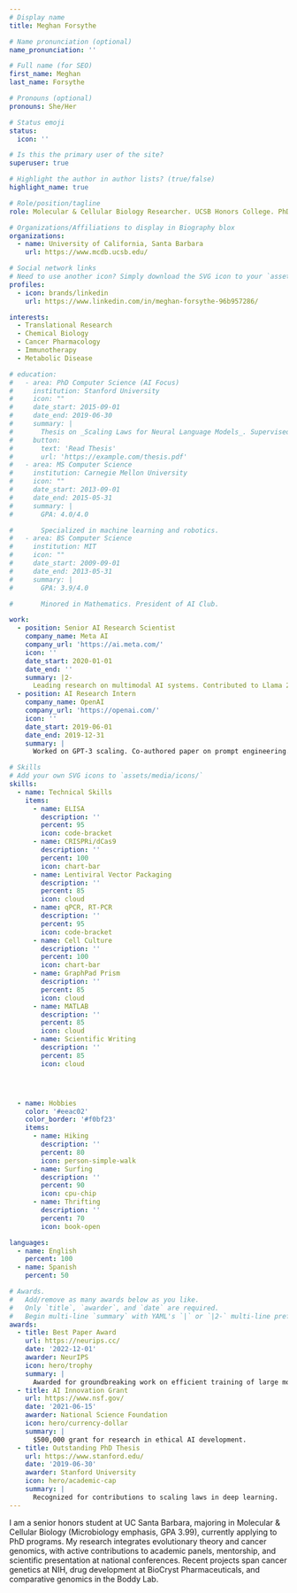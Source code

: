 ```yaml
---
# Display name
title: Meghan Forsythe

# Name pronunciation (optional)
name_pronunciation: ''

# Full name (for SEO)
first_name: Meghan
last_name: Forsythe

# Pronouns (optional)
pronouns: She/Her

# Status emoji
status:
  icon: ''

# Is this the primary user of the site?
superuser: true

# Highlight the author in author lists? (true/false)
highlight_name: true

# Role/position/tagline
role: Molecular & Cellular Biology Researcher. UCSB Honors College. PhD applicant.

# Organizations/Affiliations to display in Biography blox
organizations:
  - name: University of California, Santa Barbara
    url: https://www.mcdb.ucsb.edu/

# Social network links
# Need to use another icon? Simply download the SVG icon to your `assets/media/icons/` folder.
profiles:
  - icon: brands/linkedin
    url: https://www.linkedin.com/in/meghan-forsythe-96b957286/

interests:
  - Translational Research
  - Chemical Biology
  - Cancer Pharmacology
  - Immunotherapy
  - Metabolic Disease

# education:
#   - area: PhD Computer Science (AI Focus)
#     institution: Stanford University
#     icon: ""
#     date_start: 2015-09-01
#     date_end: 2019-06-30
#     summary: |
#       Thesis on _Scaling Laws for Neural Language Models_. Supervised by Prof. Andrew Ng. Published 5 papers in NeurIPS and ICML, with 2 best paper awards.
#     button:
#       text: 'Read Thesis'
#       url: 'https://example.com/thesis.pdf'
#   - area: MS Computer Science
#     institution: Carnegie Mellon University
#     icon: ""
#     date_start: 2013-09-01
#     date_end: 2015-05-31
#     summary: |
#       GPA: 4.0/4.0

#       Specialized in machine learning and robotics.
#   - area: BS Computer Science
#     institution: MIT
#     icon: ""
#     date_start: 2009-09-01
#     date_end: 2013-05-31
#     summary: |
#       GPA: 3.9/4.0

#       Minored in Mathematics. President of AI Club.

work:
  - position: Senior AI Research Scientist
    company_name: Meta AI
    company_url: 'https://ai.meta.com/'
    icon: ''
    date_start: 2020-01-01
    date_end: ''
    summary: |2-
      Leading research on multimodal AI systems. Contributed to Llama 2 and other open-source models. 50+ citations in 3 years.
  - position: AI Research Intern
    company_name: OpenAI
    company_url: 'https://openai.com/'
    icon: ''
    date_start: 2019-06-01
    date_end: 2019-12-31
    summary: |
      Worked on GPT-3 scaling. Co-authored paper on prompt engineering.

# Skills
# Add your own SVG icons to `assets/media/icons/`
skills:
  - name: Technical Skills
    items:
      - name: ELISA
        description: ''
        percent: 95
        icon: code-bracket
      - name: CRISPRi/dCas9
        description: ''
        percent: 100
        icon: chart-bar
      - name: Lentiviral Vector Packaging
        description: ''
        percent: 85
        icon: cloud
      - name: qPCR, RT-PCR
        description: ''
        percent: 95
        icon: code-bracket
      - name: Cell Culture
        description: ''
        percent: 100
        icon: chart-bar
      - name: GraphPad Prism
        description: ''
        percent: 85
        icon: cloud
      - name: MATLAB
        description: ''
        percent: 85
        icon: cloud
      - name: Scientific Writing
        description: ''
        percent: 85
        icon: cloud




  - name: Hobbies
    color: '#eeac02'
    color_border: '#f0bf23'
    items:
      - name: Hiking
        description: ''
        percent: 80
        icon: person-simple-walk
      - name: Surfing
        description: ''
        percent: 90
        icon: cpu-chip
      - name: Thrifting
        description: ''
        percent: 70
        icon: book-open

languages:
  - name: English
    percent: 100
  - name: Spanish
    percent: 50

# Awards.
#   Add/remove as many awards below as you like.
#   Only `title`, `awarder`, and `date` are required.
#   Begin multi-line `summary` with YAML's `|` or `|2-` multi-line prefix and indent 2 spaces below.
awards:
  - title: Best Paper Award
    url: https://neurips.cc/
    date: '2022-12-01'
    awarder: NeurIPS
    icon: hero/trophy
    summary: |
      Awarded for groundbreaking work on efficient training of large models.
  - title: AI Innovation Grant
    url: https://www.nsf.gov/
    date: '2021-06-15'
    awarder: National Science Foundation
    icon: hero/currency-dollar
    summary: |
      $500,000 grant for research in ethical AI development.
  - title: Outstanding PhD Thesis
    url: https://www.stanford.edu/
    date: '2019-06-30'
    awarder: Stanford University
    icon: hero/academic-cap
    summary: |
      Recognized for contributions to scaling laws in deep learning.
---
```


I am a senior honors student at UC Santa Barbara, majoring in Molecular & Cellular Biology (Microbiology emphasis, GPA 3.99), currently applying to PhD programs. My research integrates evolutionary theory and cancer genomics, with active contributions to academic panels, mentorship, and scientific presentation at national conferences. Recent projects span cancer genetics at NIH, drug development at BioCryst Pharmaceuticals, and comparative genomics in the Boddy Lab.
